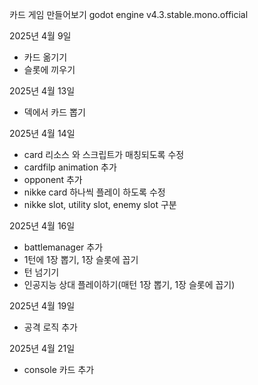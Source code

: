 카드 게임 만들어보기
godot engine v4.3.stable.mono.official

2025년 4월 9일
 - 카드 옮기기
 - 슬롯에 끼우기


2025년 4월 13일
 - 덱에서 카드 뽑기

2025년 4월 14일
 - card 리소스 와 스크립트가 매칭되도록 수정
 - cardfilp animation 추가
 - opponent 추가
 - nikke card 하나씩 플레이 하도록 수정
 - nikke slot, utility slot, enemy slot 구분

2025년 4월 16일
 - battlemanager 추가
 - 1턴에 1장 뽑기, 1장 슬롯에 꼽기
 - 턴 넘기기
 - 인공지능 상대 플레이하기(매턴 1장 뽑기, 1장 슬롯에 꼽기)

2025년 4월 19일
 - 공격 로직 추가

2025년 4월 21일
 - console 카드 추가

